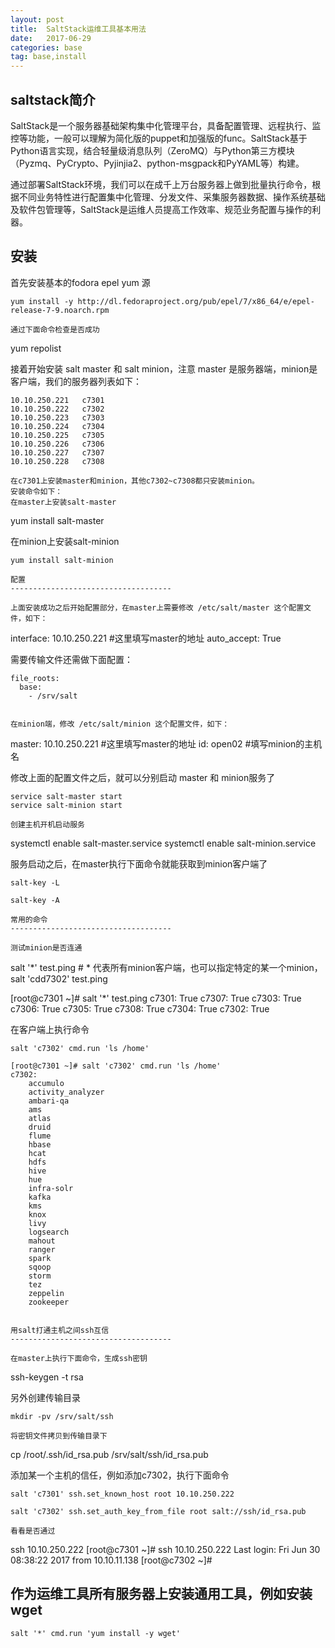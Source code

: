 ```yaml
---
layout: post
title:  SaltStack运维工具基本用法
date:   2017-06-29
categories: base
tag: base,install
---
```

saltstack简介
------------------------------------

SaltStack是一个服务器基础架构集中化管理平台，具备配置管理、远程执行、监控等功能，一般可以理解为简化版的puppet和加强版的func。SaltStack基于Python语言实现，结合轻量级消息队列（ZeroMQ）与Python第三方模块（Pyzmq、PyCrypto、Pyjinjia2、python-msgpack和PyYAML等）构建。

通过部署SaltStack环境，我们可以在成千上万台服务器上做到批量执行命令，根据不同业务特性进行配置集中化管理、分发文件、采集服务器数据、操作系统基础及软件包管理等，SaltStack是运维人员提高工作效率、规范业务配置与操作的利器。


安装
------------------------------------

首先安装基本的fodora epel yum 源
```
yum install -y http://dl.fedoraproject.org/pub/epel/7/x86_64/e/epel-release-7-9.noarch.rpm

通过下面命令检查是否成功
```
yum repolist


接着开始安装 salt master 和 salt minion，注意 master 是服务器端，minion是客户端，我们的服务器列表如下：
```
10.10.250.221	c7301
10.10.250.222	c7302
10.10.250.223	c7303
10.10.250.224	c7304
10.10.250.225	c7305
10.10.250.226	c7306
10.10.250.227	c7307
10.10.250.228	c7308

在c7301上安装master和minion，其他c7302~c7308都只安装minion。
安装命令如下：
在master上安装salt-master
```
yum install salt-master

在minion上安装salt-minion
```
yum install salt-minion

配置
------------------------------------

上面安装成功之后开始配置部分，在master上需要修改 /etc/salt/master 这个配置文件，如下：
```
interface: 10.10.250.221    #这里填写master的地址
auto_accept: True

需要传输文件还需做下面配置：
```
file_roots:
  base:
    - /srv/salt


在minion端，修改 /etc/salt/minion 这个配置文件，如下：
```
master: 10.10.250.221				#这里填写master的地址
id: open02									#填写minion的主机名

修改上面的配置文件之后，就可以分别启动 master 和 minion服务了
```
service salt-master start
service salt-minion start

创建主机开机启动服务
```
systemctl enable salt-master.service
systemctl enable salt-minion.service

服务启动之后，在master执行下面命令就能获取到minion客户端了
```
salt-key -L

salt-key -A

常用的命令
------------------------------------

测试minion是否连通
```
salt '*' test.ping	# * 代表所有minion客户端，也可以指定特定的某一个minion，salt 'cdd7302' test.ping

[root@c7301 ~]# salt '*' test.ping
c7301:
    True
c7307:
    True
c7303:
    True
c7306:
    True
c7305:
    True
c7308:
    True
c7304:
    True
c7302:
    True


在客户端上执行命令
```
salt 'c7302' cmd.run 'ls /home'

[root@c7301 ~]# salt 'c7302' cmd.run 'ls /home'
c7302:
    accumulo
    activity_analyzer
    ambari-qa
    ams
    atlas
    druid
    flume
    hbase
    hcat
    hdfs
    hive
    hue
    infra-solr
    kafka
    kms
    knox
    livy
    logsearch
    mahout
    ranger
    spark
    sqoop
    storm
    tez
    zeppelin
    zookeeper


用salt打通主机之间ssh互信
------------------------------------

在master上执行下面命令，生成ssh密钥
```
ssh-keygen -t rsa

另外创建传输目录
```
mkdir -pv /srv/salt/ssh

将密钥文件拷贝到传输目录下
```
cp /root/.ssh/id_rsa.pub /srv/salt/ssh/id_rsa.pub

添加某一个主机的信任，例如添加c7302，执行下面命令
```
salt 'c7301' ssh.set_known_host root 10.10.250.222

salt 'c7302' ssh.set_auth_key_from_file root salt://ssh/id_rsa.pub

看看是否通过
```
ssh 10.10.250.222
[root@c7301 ~]# ssh 10.10.250.222
Last login: Fri Jun 30 08:38:22 2017 from 10.10.11.138
[root@c7302 ~]#

作为运维工具所有服务器上安装通用工具，例如安装wget
------------------------------------
```
salt '*' cmd.run 'yum install -y wget'



